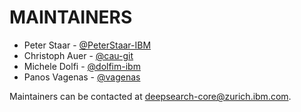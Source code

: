 # MAINTAINERS

- Peter Staar - [@PeterStaar-IBM](https://github.com/PeterStaar-IBM)
- Christoph Auer - [@cau-git](https://github.com/cau-git)
- Michele Dolfi - [@dolfim-ibm](https://github.com/dolfim-ibm)
- Panos Vagenas - [@vagenas](https://github.com/vagenas)


Maintainers can be contacted at [deepsearch-core@zurich.ibm.com](mailto:deepsearch-core@zurich.ibm.com).
